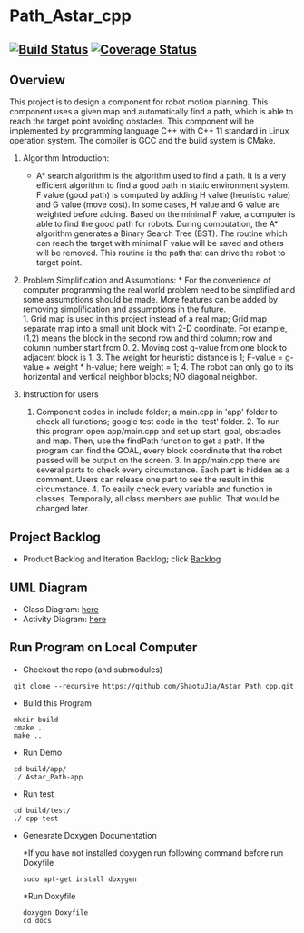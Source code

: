 # Path_Astar_cpp
[![Build Status](https://travis-ci.org/ShaotuJia/Astar_Path_cpp.svg?branch=master)](https://travis-ci.org/ShaotuJia/Astar_Path_cpp)
[![Coverage Status](https://coveralls.io/repos/github/ShaotuJia/Find_Path_Astar/badge.svg?branch=master)](https://coveralls.io/github/ShaotuJia/Find_Path_Astar?branch=master)
---

## Overview

This project is to design a component for robot motion planning. This component uses a given map and automatically find a path, which is able to reach the target point avoiding obstacles. This component will be implemented by programming language C++ with C++ 11 standard in Linux operation system. The compiler is GCC and the build system is CMake.

1. Algorithm Introduction:
	* A* search algorithm is the algorithm used to find a path. It is a very efficient algorithm to find a good path in 		static environment system. F value (good path) is computed by adding H value (heuristic value) and G value (move cost). 	In some cases, H value and G value are weighted before adding. Based on the minimal F value, a computer is able to find 	the good path for robots. During computation, the A* algorithm generates a Binary Search Tree (BST). The routine which 		can reach the target with minimal F value will be saved and others will be removed. This routine is the path that can 		drive the robot to target point.

2. Problem Simplification and Assumptions: 
     	* For the convenience of computer programming the real world problem need to be simplified and some assumptions should 		be made. More features can be added by removing simplification and assumptions in the future.  
    		1. Grid map is used in this project instead of a real map; Grid map separate map into a small unit block with 			2-D coordinate. For example, (1,2) means the block in the second row and third column; row and column number 			start from 0. 
    		2. Moving cost g-value from one block to adjacent block is 1.
    		3. The weight for heuristic distance is 1; F-value = g-value + weight * h-value; here weight = 1;
    		4. The robot can only go to its horizontal and vertical neighbor blocks; NO diagonal neighbor.

3. Instruction for users
	1. Component codes in include folder; a main.cpp in 'app' folder to check all functions; google test code in the 'test' 	folder. 
    	2. To run this program open app/main.cpp and set up start, goal, obstacles and map. Then, use the findPath function to 		get a path. If the program can find the GOAL, every block coordinate that the robot passed will be output on the 		screen. 
    	3. In app/main.cpp there are several parts to check every circumstance. Each part is hidden as a comment. Users can 		release one part to see the result in this circumstance. 
    	4. To easily check every variable and function in classes. Temporally, all class members are public. That would be 		changed later.      

## Project Backlog

- Product Backlog and Iteration Backlog; click [Backlog](https://docs.google.com/a/terpmail.umd.edu/spreadsheets/d/1_wuH_sjkEKzCIiHdhb8TNDC5xYZSNvnsnW_ek6CWaD0/edit?usp=sharing)

## UML Diagram

- Class Diagram: [here](https://www.lucidchart.com/invitations/accept/17cc5971-77db-40b6-a806-f4a2229acef4)
- Activity Diagram: [here](https://www.lucidchart.com/invitations/accept/bac51de0-591d-472c-8e74-b2e5685c2957)

## Run Program on Local Computer

* Checkout the repo (and submodules)
```
 git clone --recursive https://github.com/ShaotuJia/Astar_Path_cpp.git
```
* Build this Program 
```
 mkdir build
 cmake ..
 make ..
```
* Run Demo
```
 cd build/app/
 ./ Astar_Path-app
```
* Run test
```
 cd build/test/
 ./ cpp-test
```
* Genearate Doxygen Documentation

	*If you have not installed doxygen run following command before run Doxyfile
	```
	sudo apt-get install doxygen
	```
	*Run Doxyfile
	```
 	doxygen Doxyfile
 	cd docs
	```
